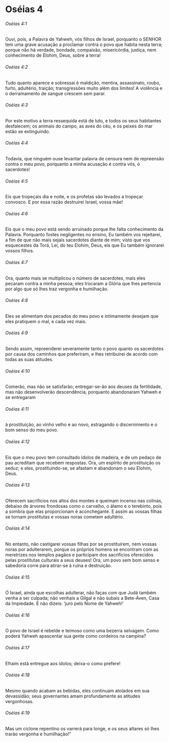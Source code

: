 # Oséias 4

###### Oséias 4:1

Ouvi, pois, a Palavra de Yahweh, vós filhos de Israel, porquanto o SENHOR tem uma grave acusação a proclamar contra o povo que habita nesta terra; porque não há verdade, bondade, compaixão, misericórdia, justiça, nem conhecimento de Elohim, Deus, sobre a terra!

###### Oséias 4:2

Tudo quanto aparece e sobressai é maldição, mentira, assassinato, roubo, furto, adultério, traição; transgressões muito além dos limites! A violência e o derramamento de sangue crescem sem parar.

###### Oséias 4:3

Por este motivo a terra ressequida está de luto, e todos os seus habitantes desfalecem; os animais do campo, as aves do céu, e os peixes do mar estão se extinguindo.

###### Oséias 4:4

Todavia, que ninguém ouse levantar palavra de censura nem de repreensão contra o meu povo, porquanto a minha acusação é contra vós, ó sacerdotes!

###### Oséias 4:5

Eis que tropeçais dia e noite, e os profetas são levados a tropeçar convosco. E por essa razão destruirei Israel, vossa mãe!

###### Oséias 4:6

Eis que o meu povo está sendo arruinado porque lhe falta conhecimento da Palavra. Porquanto fostes negligentes no ensino, Eu também vos rejeitarei, a fim de que não mais sejais sacerdotes diante de mim; visto que vos esquecestes da Torá, Lei, do teu Elohim, Deus, eis que Eu também ignorarei vossos filhos.

###### Oséias 4:7

Ora, quanto mais se multiplicou o número de sacerdotes, mais eles pecaram contra a minha pessoa; eles trocaram a Glória que lhes pertencia por algo que só lhes traz vergonha e humilhação.

###### Oséias 4:8

Eles se alimentam dos pecados do meu povo e intimamente desejam que eles pratiquem o mal, e cada vez mais.

###### Oséias 4:9

Sendo assim, repreenderei severamente tanto o povo quanto os sacerdotes por causa dos caminhos que preferiram, e lhes retribuirei de acordo com todas as suas atitudes.

###### Oséias 4:10

Comerão, mas não se satisfarão; entregar-se-ão aos deuses da fertilidade, mas não desenvolverão descendência, porquanto abandonaram Yahweh e se entregaram

###### Oséias 4:11

à prostituição, ao vinho velho e ao novo, estragando o discernimento e o bom senso do meu povo.

###### Oséias 4:12

Eis que o meu povo tem consultado ídolos de madeira, e de um pedaço de pau acreditam que recebem respostas. Ora, um espírito de prostituição os seduz; e eles, prostituindo-se, se afastam e abandonam o seu Elohim, Deus.

###### Oséias 4:13

Oferecem sacrifícios nos altos dos montes e queimam incenso nas colinas, debaixo de árvores frondosas como o carvalho, o álamo e o terebinto, pois a sombra que elas proporcionam é aconchegante. E assim as vossas filhas se tornam prostitutas e vossas noras cometem adultério.

###### Oséias 4:14

No entanto, não castigarei vossas filhas por se prostituírem, nem vossas noras por adulterarem, porque os próprios homens se encontram com as meretrizes nos templos pagãos e participam dos sacrifícios oferecidos pelas prostitutas culturais a seus deuses! Ora, um povo sem bom senso e sabedoria corre para atirar-se à ruína e destruição.

###### Oséias 4:15

Ó Israel, ainda que escolhas adulterar, não faças com que Judá também venha a ser culpada; não venhais a Gilgal e não subais a Bete-Áven, Casa da Impiedade. E não dizeis: ‘juro pelo Nome de Yahweh!’

###### Oséias 4:16

O povo de Israel é rebelde e teimoso como uma bezerra selvagem. Como poderá Yahweh apascentar sua gente como cordeiros na campina?

###### Oséias 4:17

Efraim está entregue aos ídolos; deixa-o como prefere!

###### Oséias 4:18

Mesmo quando acabam as bebidas, eles continuam atolados em sua devassidão; seus governantes amam profundamente as atitudes vergonhosas.

###### Oséias 4:19

Mas um ciclone repentino os varrerá para longe, e os seus altares só lhes trarão vergonha e humilhação!”

